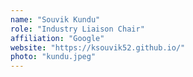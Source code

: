 ```yaml
---
name: "Souvik Kundu"
role: "Industry Liaison Chair"
affiliation: "Google"
website: "https://ksouvik52.github.io/"
photo: "kundu.jpeg"
---
```

